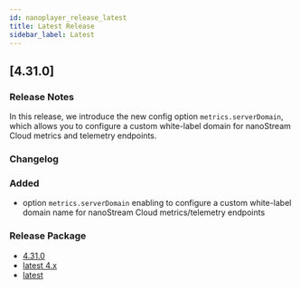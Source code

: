 ```yaml
---
id: nanoplayer_release_latest
title: Latest Release
sidebar_label: Latest
---
```


## **[4.31.0]**

### **Release Notes**  

In this release, we introduce the new config option `metrics.serverDomain`, which allows you to configure a custom white-label domain for nanoStream Cloud metrics and telemetry endpoints.

### **Changelog**

### Added

- option `metrics.serverDomain` enabling to configure a custom white-label domain name for nanoStream Cloud metrics/telemetry endpoints

### **Release Package**

- [4.31.0](https://files.nanocosmos.de/index.php/s/Xf9X46ctW3im7LB)
- [latest 4.x](https://files.nanocosmos.de/index.php/s/4nndC45mcB6oSa6)
- [latest](https://files.nanocosmos.de/index.php/s/2tpCzgRjNEZDzeP)
